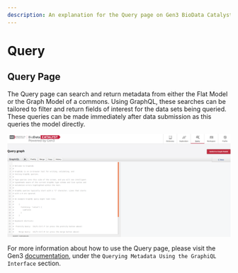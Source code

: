 ```yaml
---
description: An explanation for the Query page on Gen3 BioData Catalyst.
---
```


# Query

## Query Page

The Query page can search and return metadata from either the Flat Model or the Graph Model of a commons. Using GraphQL, these searches can be tailored to filter and return fields of interest for the data sets being queried. These queries can be made immediately after data submission as this queries the model directly.

![The BioData Catalyst Query Page.](../../.gitbook/assets/image%20%286%29.png)

For more information about how to use the Query page, please visit the Gen3 [documentation](https://gen3.org/resources/user/access-data/), under the `Querying Metadata Using the GraphiQL Interface` section.




